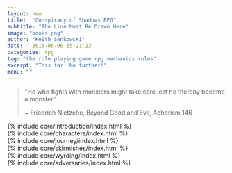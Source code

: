 ```yaml
---
layout: new
title:  "Conspiracy of Shadows RPG"
subtitle: "The Line Must Be Drawn Here"
image: "books.png"
author: "Keith Senkowski"
date:   2015-06-06 15:21:23
categories: rpg
tag: "the role playing game rpg mechanics rules"
excerpt: "This far! No further!"
menu: ""
---
```

<article>
	<blockquote>
		<p>"He who fights with monsters might take care lest he thereby become a monster."</p>
		<p>~ Friedrich Nietzche, Beyond Good and Evil, Aphorism 146</p>
	</blockquote>
	{% include core/introduction/index.html %}
<div class="divider"></div>	
	{% include core/characters/index.html %}
<div class="divider"></div>	
	{% include core/journey/index.html %}
<div class="divider"></div>	
	{% include core/skirmishes/index.html %}
<div class="divider"></div>	
	{% include core/wyrding/index.html %}
<div class="divider"></div>	
	{% include core/adversaries/index.html %}
<div class="divider"></div>	
</article>

